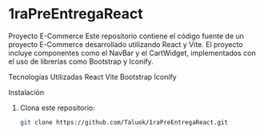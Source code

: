 # 1raPreEntregaReact
Proyecto E-Commerce  Este repositorio contiene el código fuente de un proyecto E-Commerce desarrollado utilizando React y Vite. El proyecto incluye componentes como el NavBar y el CartWidget, implementados con el uso de librerías como Bootstrap y Iconify.

Tecnologías Utilizadas
React
Vite
Bootstrap
Iconify

Instalación
1. Clona este repositorio:

   ```bash
   git clone https://github.com/Taluok/1raPreEntregaReact.git
